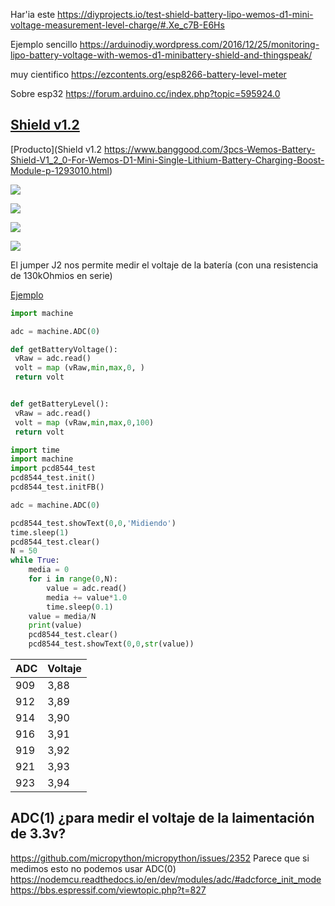




Har'ia este https://diyprojects.io/test-shield-battery-lipo-wemos-d1-mini-voltage-measurement-level-charge/#.Xe_c7B-E6Hs

Ejemplo sencillo https://arduinodiy.wordpress.com/2016/12/25/monitoring-lipo-battery-voltage-with-wemos-d1-minibattery-shield-and-thingspeak/ 

muy cientifico https://ezcontents.org/esp8266-battery-level-meter

Sobre esp32 https://forum.arduino.cc/index.php?topic=595924.0 


## [Shield v1.2](https://wiki.wemos.cc/products:d1_mini_shields:battery_shield)

[Producto](Shield v1.2 https://www.banggood.com/3pcs-Wemos-Battery-Shield-V1_2_0-For-Wemos-D1-Mini-Single-Lithium-Battery-Charging-Boost-Module-p-1293010.html)

![](https://imgaz.staticbg.com/images/oaupload/banggood/images/2C/A9/40c349b7-35ed-4747-9203-faf3bd94631b.jpg.webp)

![](https://imgaz.staticbg.com/images/oaupload/banggood/images/44/AE/562f8665-bc67-4dd4-b9aa-07371f23de0f.jpg)

![](https://imgaz.staticbg.com/images/oaupload/banggood/images/8F/CF/9f72a165-7c5e-4787-b3b6-ece5daa0959b.jpg.webp)

![](https://imgaz.staticbg.com/images/oaupload/banggood/images/1C/3D/a53b414b-8598-4daf-b7ad-15a270f5dabb.jpg)

El jumper J2 nos permite medir el voltaje de la batería (con una resistencia de 130kOhmios en serie)

[Ejemplo](https://diyprojects.io/test-shield-battery-lipo-wemos-d1-mini-voltage-measurement-level-charge/#.Xh7Y0d-E6Ht
)


```python
import machine

adc = machine.ADC(0)

def getBatteryVoltage():
 vRaw = adc.read()
 volt = map (vRaw,min,max,0, )
 return volt


def getBatteryLevel():
 vRaw = adc.read()
 volt = map (vRaw,min,max,0,100)
 return volt
```

```python
import time
import machine 
import pcd8544_test  
pcd8544_test.init()
pcd8544_test.initFB()

adc = machine.ADC(0) 

pcd8544_test.showText(0,0,'Midiendo')
time.sleep(1)
pcd8544_test.clear() 
N = 50
while True:
    media = 0
    for i in range(0,N):
        value = adc.read()
        media += value*1.0
        time.sleep(0.1)
    value = media/N
    print(value)
    pcd8544_test.clear()
    pcd8544_test.showText(0,0,str(value))  
```

|ADC|Voltaje
|---|---
|909|3,88
|912|3,89
|914|3,90
|916|3,91
|919|3,92
|921|3,93
|923|3,94

## ADC(1) ¿para medir el voltaje de la laimentación de 3.3v?

https://github.com/micropython/micropython/issues/2352
Parece que si medimos esto no podemos usar ADC(0) https://nodemcu.readthedocs.io/en/dev/modules/adc/#adcforce_init_mode https://bbs.espressif.com/viewtopic.php?t=827


